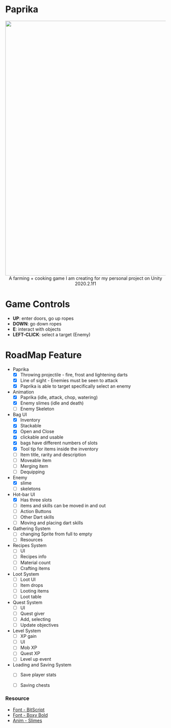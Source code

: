 # Paprika
<p align="center">
  <img width="800" src="https://media1.tenor.com/images/8f841f01f675e508290dc4f1af652af0/tenor.gif"><br>
    A farming + cooking game I am creating for my personal project on Unity 2020.2.1f1
</p>

# Game Controls
* **UP**: enter doors, go up ropes
* **DOWN**: go down ropes
* **E**: interact with objects
* **LEFT-CLICK**: select a target (Enemy)


# RoadMap Feature

* Paprika
    - [x] Throwing projectile - fire, frost and lightening darts
    - [x] Line of sight - Enemies must be seen to attack
    - [x] Paprika is able to target specifically select an enemy

* Animation 
    - [x] Paprika (idle, attack, chop, watering)
    - [x] Enemy slimes (idle and death)
    - [ ] Enemy Skeleton

* Bag UI 
    - [x] Inventory
    - [x] Stackable 
    - [x] Open and Close 
    - [x] clickable and usable 
    - [x] bags have different numbers of slots
    - [x] Tool tip for items inside the inventory
    - [ ] Item  title, rarity and description
    - [ ] Moveable item
    - [ ] Merging item
    - [ ] Dequipping

* Enemy 
    - [x] slime
    - [ ] skeletons 

* Hot-bar UI 
    - [x] Has three slots
    - [ ] items and skills can be moved in and out
    - [ ] Action Buttons
    - [ ] Other Dart skills    
    - [ ] Moving and placing dart skills

* Gathering System
    - [ ] changing Sprite from full to empty 
    - [ ] Resources

* Recipes System
    - [ ] UI 
    - [ ] Recipes info
    - [ ] Material count
    - [ ] Crafting items

* Loot System
    - [ ] Loot UI
    - [ ] Item drops
    - [ ] Looting items
    - [ ] Loot table

* Quest System
    - [ ] UI
    - [ ] Quest giver
    - [ ] Add, selecting 
    - [ ] Update objectives

* Level System
    - [ ] XP gain
    - [ ] UI
    - [ ] Mob XP
    - [ ] Quest XP
    - [ ] Level up event

* Loading and Saving System
    - [ ] Save player stats
    - [ ] Saving chests


### Resource
* [Font - BitScript](https://opengameart.org/content/bitscript-true-type-font)
* [Font - Boxy Bold](https://itch.store/assets/other/boxy-bold-font/)
* [Anim - Slimes](https://reff-sq.itch.io/slime-animations)

